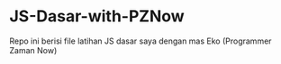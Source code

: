 # JS-Dasar-with-PZNow
Repo ini berisi file latihan JS dasar saya dengan mas Eko (Programmer Zaman Now)
